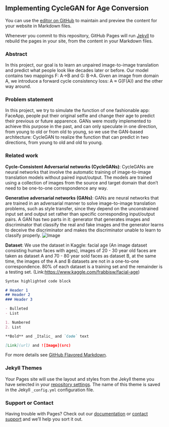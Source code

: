 ## Implementing CycleGAN for Age Conversion

You can use the [editor on GitHub](https://github.com/JingC123/Picture-Style-Transfer/edit/gh-pages/index.md) to maintain and preview the content for your website in Markdown files.

Whenever you commit to this repository, GitHub Pages will run [Jekyll](https://jekyllrb.com/) to rebuild the pages in your site, from the content in your Markdown files.

### Abstract

In this project, our goal is to learn an unpaired image-to-image translation and predict what people look like decades later or before. Our model contains two mappings F: A->B and G: B->A. Given an image from domain A, we introduce a forward cycle consistency loss: A ≈ G(F(A)) and the other way around. 

### Problem statement

In this project, we try to simulate the function of one fashionable app: FaceApp, people put their original selfie and change their age to predict their previous or future apparence. GANs were mostly implemented to achieve this purpose in the past, and can only speculate in one direction, from young to old or from old to young, so we use the GAN-based architecture: CycleGAN to realize the function that can predict in two directions, from young to old and old to young.

### Related work

**Cycle-Consistent Adversarial networks (CycleGANs)**: CycleGANs are neural networks that involve the automatic training of image-to-image translation models without paired input/output. The models are trained using a collection of images from the source and target domain that don’t need to be one-to-one correspondence any way.

**Generative adversarial networks (GANs)**: GANs are neural networks that are trained in an adversarial manner to solve image-to-image translation problems, such as style transfer, since they depend on the unconstrained input set and output set rather than specific corresponding input/output pairs. A GAN has two parts in it: generator that generates images and discriminator that classify the real and fake images and the generator learns to deceive the discriminator and makes the discriminator unable to learn to classify properly.
![Image](https://github.com/JingC123/Picture-Style-Transfer/blob/main/imgs/gan.png)

**Dataset**: We use the dataset in Kaggle: facial age (An image dataset consisting human faces with ages), images of 20 - 30 year old faces are taken as dataset A and 70 - 80 year sold faces as dataset B, at the same time, the images of the A and B datasets are not in a one-to-one correspondence. 80% of each dataset is a training set and the remainder is a testing set.
(Link:https://www.kaggle.com/frabbisw/facial-age)
```markdown
Syntax highlighted code block

# Header 1
## Header 2
### Header 3

- Bulleted
- List

1. Numbered
2. List

**Bold** and _Italic_ and `Code` text

[Link](url) and ![Image](src)
```

For more details see [GitHub Flavored Markdown](https://guides.github.com/features/mastering-markdown/).

### Jekyll Themes

Your Pages site will use the layout and styles from the Jekyll theme you have selected in your [repository settings](https://github.com/JingC123/Picture-Style-Transfer/settings). The name of this theme is saved in the Jekyll `_config.yml` configuration file.

### Support or Contact

Having trouble with Pages? Check out our [documentation](https://docs.github.com/categories/github-pages-basics/) or [contact support](https://github.com/contact) and we’ll help you sort it out.
